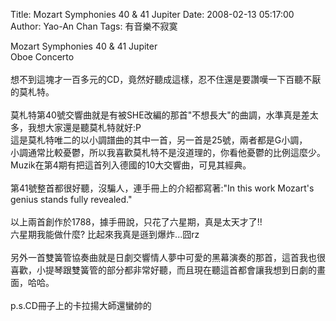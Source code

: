 Title: Mozart Symphonies 40 & 41 Jupiter
Date: 2008-02-13 05:17:00
Author: Yao-An Chan
Tags: 有音樂不寂寞


<div class='post'>
Mozart Symphonies 40 & 41 Jupiter<br />Oboe Concerto<br /><br />想不到這塊才一百多元的CD，竟然好聽成這樣，忍不住還是要讚嘆一下百聽不厭的莫札特。<br /><br />莫札特第40號交響曲就是有被SHE改編的那首"不想長大"的曲調，水準真是差太多，我想大家還是聽莫札特就好:P<br />這是莫札特唯二的以小調譜曲的其中一首，另一首是25號，兩者都是G小調，<br />小調通常比較憂鬱，所以我喜歡莫札特不是沒道理的，你看他憂鬱的比例這麼少。<br />Muzik在第4期有把這首列入德國的10大交響曲，可見其經典。<br /><br />第41號整首都很好聽，沒騙人，連手冊上的介紹都寫著:"In this work Mozart's genius stands fully revealed."<br /><br />以上兩首創作於1788，據手冊說，只花了六星期，真是太天才了!!<br />六星期我能做什麼? 比起來我真是遜到爆炸...囧rz<br /><br />另外一首雙簧管協奏曲就是日劇交響情人夢中可愛的黑幕演奏的那首，這首我也很喜歡，小提琴跟雙簧管的部分都非常好聽，而且現在聽這首都會讓我想到日劇的畫面，哈哈。<br /><br />p.s.CD冊子上的卡拉揚大師還蠻帥的</div>
